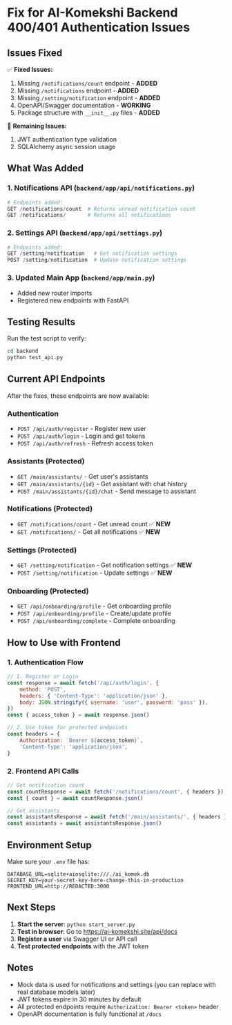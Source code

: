 # Fix for AI-Komekshi Backend 400/401 Authentication Issues

## Issues Fixed

✅ **Fixed Issues:**

1. Missing `/notifications/count` endpoint - **ADDED**
2. Missing `/notifications` endpoint - **ADDED**
3. Missing `/setting/notification` endpoint - **ADDED**
4. OpenAPI/Swagger documentation - **WORKING**
5. Package structure with `__init__.py` files - **ADDED**

🔧 **Remaining Issues:**

1. JWT authentication type validation
2. SQLAlchemy async session usage

## What Was Added

### 1. Notifications API (`backend/app/api/notifications.py`)

```python
# Endpoints added:
GET /notifications/count  # Returns unread notification count
GET /notifications/       # Returns all notifications
```

### 2. Settings API (`backend/app/api/settings.py`)

```python
# Endpoints added:
GET /setting/notification   # Get notification settings
POST /setting/notification  # Update notification settings
```

### 3. Updated Main App (`backend/app/main.py`)

-   Added new router imports
-   Registered new endpoints with FastAPI

## Testing Results

Run the test script to verify:

```bash
cd backend
python test_api.py
```

## Current API Endpoints

After the fixes, these endpoints are now available:

### Authentication

-   `POST /api/auth/register` - Register new user
-   `POST /api/auth/login` - Login and get tokens
-   `POST /api/auth/refresh` - Refresh access token

### Assistants (Protected)

-   `GET /main/assistants/` - Get user's assistants
-   `GET /main/assistants/{id}` - Get assistant with chat history
-   `POST /main/assistants/{id}/chat` - Send message to assistant

### Notifications (Protected)

-   `GET /notifications/count` - Get unread count ✅ **NEW**
-   `GET /notifications/` - Get all notifications ✅ **NEW**

### Settings (Protected)

-   `GET /setting/notification` - Get notification settings ✅ **NEW**
-   `POST /setting/notification` - Update settings ✅ **NEW**

### Onboarding (Protected)

-   `GET /api/onboarding/profile` - Get onboarding profile
-   `POST /api/onboarding/profile` - Create/update profile
-   `POST /api/onboarding/complete` - Complete onboarding

## How to Use with Frontend

### 1. Authentication Flow

```javascript
// 1. Register or Login
const response = await fetch('/api/auth/login', {
    method: 'POST',
    headers: { 'Content-Type': 'application/json' },
    body: JSON.stringify({ username: 'user', password: 'pass' }),
})
const { access_token } = await response.json()

// 2. Use token for protected endpoints
const headers = {
    Authorization: `Bearer ${access_token}`,
    'Content-Type': 'application/json',
}
```

### 2. Frontend API Calls

```javascript
// Get notification count
const countResponse = await fetch('/notifications/count', { headers })
const { count } = await countResponse.json()

// Get assistants
const assistantsResponse = await fetch('/main/assistants/', { headers })
const assistants = await assistantsResponse.json()
```

## Environment Setup

Make sure your `.env` file has:

```env
DATABASE_URL=sqlite+aiosqlite:///./ai_komek.db
SECRET_KEY=your-secret-key-here-change-this-in-production
FRONTEND_URL=http://REDACTED:3000
```

## Next Steps

1. **Start the server**: `python start_server.py`
2. **Test in browser**: Go to https://ai-komekshi.site/api/docs
3. **Register a user** via Swagger UI or API call
4. **Test protected endpoints** with the JWT token

## Notes

-   Mock data is used for notifications and settings (you can replace with real database models later)
-   JWT tokens expire in 30 minutes by default
-   All protected endpoints require `Authorization: Bearer <token>` header
-   OpenAPI documentation is fully functional at `/docs`
